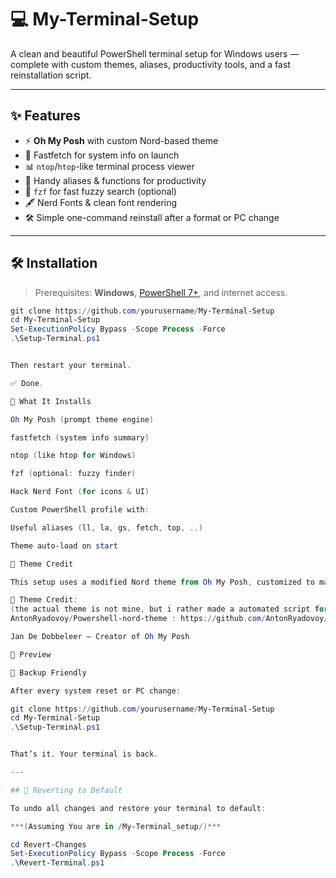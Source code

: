 # 💻 My-Terminal-Setup

A clean and beautiful PowerShell terminal setup for Windows users — complete with custom themes, aliases, productivity tools, and a fast reinstallation script.

---

## ✨ Features

- ⚡ **Oh My Posh** with custom Nord-based theme
- 💾 Fastfetch for system info on launch
- 📊 `ntop`/`htop`-like terminal process viewer
- 🧠 Handy aliases & functions for productivity
- 🔎 `fzf` for fast fuzzy search (optional)
- 🖋️ Nerd Fonts & clean font rendering
- 🛠️ Simple one-command reinstall after a format or PC change

---

## 🛠️ Installation

> Prerequisites: **Windows**, [PowerShell 7+](https://github.com/PowerShell/PowerShell), and internet access.

```powershell
git clone https://github.com/yourusername/My-Terminal-Setup
cd My-Terminal-Setup
Set-ExecutionPolicy Bypass -Scope Process -Force
.\Setup-Terminal.ps1


Then restart your terminal.

✅ Done.

🧾 What It Installs

Oh My Posh (prompt theme engine)

fastfetch (system info summary)

ntop (like htop for Windows)

fzf (optional: fuzzy finder)

Hack Nerd Font (for icons & UI)

Custom PowerShell profile with:

Useful aliases (ll, la, gs, fetch, top, ..)

Theme auto-load on start

🎨 Theme Credit

This setup uses a modified Nord theme from Oh My Posh, customized to match a clean dark aesthetic with clear powerline glyphs and icons.

👤 Theme Credit:
(the actual theme is not mine, but i rather made a automated script for it)
AntonRyadovoy/Powershell-nord-theme : https://github.com/AntonRyadovoy/Powershell-nord-theme.git 

Jan De Dobbeleer – Creator of Oh My Posh

📸 Preview

💾 Backup Friendly

After every system reset or PC change:

git clone https://github.com/yourusername/My-Terminal-Setup
cd My-Terminal-Setup
.\Setup-Terminal.ps1


That’s it. Your terminal is back.

---

## 🔄 Reverting to Default

To undo all changes and restore your terminal to default:

***(Assuming You are in /My-Terminal_setup/)***

cd Revert-Changes
Set-ExecutionPolicy Bypass -Scope Process -Force
.\Revert-Terminal.ps1


